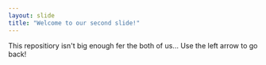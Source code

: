 ```yaml
---
layout: slide
title: "Welcome to our second slide!"
---
```

This repositiory isn't big enough fer the both of us...
Use the left arrow to go back!

